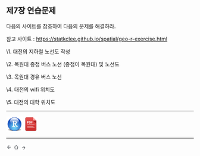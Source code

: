 ## 제7장 연습문제



다음의 사이트를 참조하여 다음의 문제를 해결하라.



참고 사이트 : https://statkclee.github.io/spatial/geo-r-exercise.html







\1. 대전의 지하철 노선도 작성



\2. 목원대 종점 버스 노선 (종점이 목원대) 및 노선도



\3. 목원대 경유 버스 노선



\4. 대전의 wifi 위치도



\5. 대전의 대학 위치도





------

 [<img src="images/R.png" alt="R" style="zoom:80%;" />](source/ch_7_Exercise.R) [<img src="images/pdf_image.png" alt="pdf_image" style="zoom:80%;" />](pdf/ch_7_Exercise.pdf)   

------

[<img src="images/l-arrow.png" alt="l-arrow" style="zoom:67%;" />](ch_7_using_ggmap_02.html)    [<img src="images/home-arrow.png" alt="home-arrow" style="zoom:67%;" />](index.html)    [<img src="images/r-arrow.png" alt="r-arrow" style="zoom:67%;" />](ch_08_Wordcloud.html)



